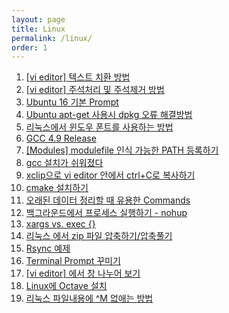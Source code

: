 ```yaml
---
layout: page
title: Linux
permalink: /linux/
order: 1
---
```


1. [[vi editor] 텍스트 치환 방법][1]
1. [[vi editor] 주석처리 및 주석제거 방법][2]
1. [Ubuntu 16 기본 Prompt][3]
1. [Ubuntu apt-get 사용시 dpkg 오류 해결방법][4]
1. [리눅스에서 윈도우 폰트를 사용하는 방법][5]
1. [GCC 4.9 Release][6]
1. [[Modules] modulefile 인식 가능한 PATH 등록하기][7]
1. [gcc 설치가 쉬워졌다][8]
1. [xclip으로 vi editor 안에서 ctrl+C로 복사하기][9]
 1. [cmake 설치하기][10]
1. [오래된 데이터 정리할 때 유용한 Commands][11]
1. [백그라운드에서 프로세스 실행하기 - nohup][12]
1. [xargs vs. exec {}][13]
1. [리눅스 에서 zip 파일 압축하기/압축풀기][14]
1. [Rsync 예제][15]
1. [Terminal Prompt 꾸미기][16]
1. [[vi editor] 에서 창 나누어 보기][17]
1. [Linux에 Octave 설치][18]
1. [리눅스 파일내용에 ^M 없애는 방법][19]

[1]:	http://nodolee.github.io/2016/09/04/VIM_replace_text/
[2]:	http://nodolee.github.io/2016/09/03/vim_comment/
[3]:	http://nodolee.github.io/2016/08/31/Ubuntu-PS1/
[4]:	http://nodolee.github.io/2016/08/31/Ubuntu_dpkg/
[5]:	http://nodolee.github.io/2016/08/30/Font_Linux/
[6]:	http://nodolee.github.io/2016/08/03/GCC49-release/
[7]:	http://nodolee.github.io/2015/12/08/modulefile/
[8]:	http://nodolee.github.io/2015/12/03/gcc-installation/
[9]:	http://nodolee.github.io/2015/11/05/vim-ctrlCcopy/
[10]:	http://nodolee.github.io/2015/10/20/Find-oldfiles/
[11]:	http://nodolee.github.io/2015/10/20/Find-oldfiles/
[12]:	http://nodolee.github.io/2015/10/11/nohup/
[13]:	http://nodolee.github.io/2015/09/05/xargs-exec/
[14]:	http://nodolee.github.io/2015/07/10/Linux_Zip/
[15]:	http://nodolee.github.io/2015/07/10/Rsync_Examples/
[16]:	http://nodolee.github.io/2015/07/02/Termial_Prompt/
[17]:	http://nodolee.github.io/2015/06/18/vim_window_split/
[18]:	Linux%EC%97%90%20Octave%20%EC%84%A4%EC%B9%98
[19]:	http://nodolee.github.io/2012/06/27/removeM/